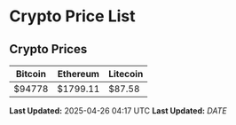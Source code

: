 # Crypto Price List

## Crypto Prices
| Bitcoin | Ethereum | Litecoin |
| ------- | -------- | -------- |
| $94778 | $1799.11 | $87.58 |
**Last Updated:** 2025-04-26 04:17 UTC
**Last Updated:** $DATE$
